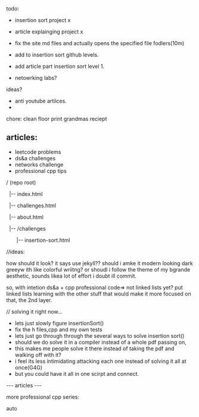 todo:
- insertion sort project  x 
- article explainging project x 









- fix the site md files and actually opens the specified file fodlers(10m)

- add to insertion sort github levels.
- add article part insertion sort level 1.
- netowrking labs?

ideas?
- anti youtube artilces.
- 
chore:
clean floor
print grandmas reciept


articles:
---
- leetcode problems
- ds&a challenges
- networks challenge
- professional cpp tips











/ (repo root)

  |-- index.html

  |-- challenges.html

  |-- about.html

  |-- /challenges

       |-- insertion-sort.html

  
  
  

//ideas:

how should it look? it says use jekyll??
should i amke it modern looking dark greeyw ith like colorful wriitng?
or shoudl i follow the theme of my bgrande aesthetic, sounds likea lot of effort i doubt ill commit.

so, with intetion ds&a + cpp professional code=> not linked lists yet?
put linked lists learning with the other stuff that would make it more focused on that, the 2nd layer.

// solving it right now...
- lets just slowly figure insertionSort()
- fix the h files,cpp and my own tests
- lets just go through through the several ways to solve insertion sort()
- should we do solve it in a compiler instead of a whole pdf passing on, 
- this makes me people solve it there instead of taking the pdf and walking off with it?
- i feel its less intimidating attacking each one instead of solving it all at once(G4G)
- but you could have it all in one scirpt and connect.








--- articles ---

more professional cpp series:

auto





